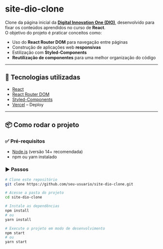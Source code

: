 # site-dio-clone

Clone da página inicial da **[Digital Innovation One (DIO)](https://www.dio.me/)**, desenvolvido para fixar os conteúdos aprendidos no curso de **React**.  
O objetivo do projeto é praticar conceitos como:  
- Uso do **React Router DOM** para navegação entre páginas  
- Construção de aplicações web **responsivas**  
- Estilização com **Styled-Components**  
- **Reutilização de componentes** para uma melhor organização do código  

---

## 🚀 Tecnologias utilizadas
- [React](https://react.dev/)  
- [React Router DOM](https://reactrouter.com/)  
- [Styled-Components](https://styled-components.com/)  
- [Vercel](https://vercel.com/) – Deploy  

---

## 📦 Como rodar o projeto

### ✅ Pré-requisitos
- [Node.js](https://nodejs.org/) (versão 14+ recomendada)  
- npm ou yarn instalado  

### ▶️ Passos
```bash
# Clone este repositório
git clone https://github.com/seu-usuario/site-dio-clone.git

# Acesse a pasta do projeto
cd site-dio-clone

# Instale as dependências
npm install
# ou
yarn install

# Execute o projeto em modo de desenvolvimento
npm start
# ou
yarn start
